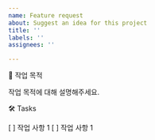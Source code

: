 ```yaml
---
name: Feature request
about: Suggest an idea for this project
title: ''
labels: ''
assignees: ''

---
```


📝 작업 목적

작업 목적에 대해 설명해주세요.

🛠️ Tasks

[ ] 작업 사항 1
[ ] 작업 사항 1
